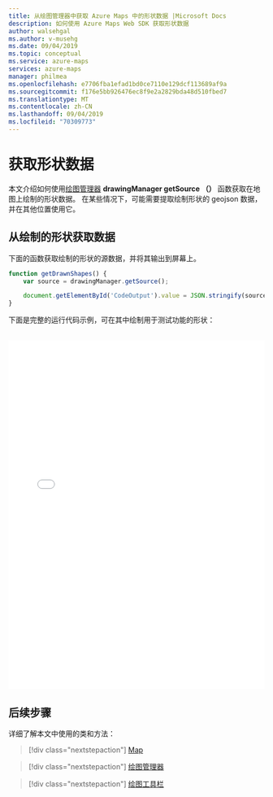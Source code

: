 ```yaml
---
title: 从绘图管理器中获取 Azure Maps 中的形状数据 |Microsoft Docs
description: 如何使用 Azure Maps Web SDK 获取形状数据
author: walsehgal
ms.author: v-musehg
ms.date: 09/04/2019
ms.topic: conceptual
ms.service: azure-maps
services: azure-maps
manager: philmea
ms.openlocfilehash: e7706fba1efad1bd0ce7110e129dcf113689af9a
ms.sourcegitcommit: f176e5bb926476ec8f9e2a2829bda48d510fbed7
ms.translationtype: MT
ms.contentlocale: zh-CN
ms.lasthandoff: 09/04/2019
ms.locfileid: "70309773"
---
```

# <a name="get-shape-data"></a>获取形状数据

本文介绍如何使用[绘图管理器](https://docs.microsoft.com/javascript/api/azure-maps-drawing-tools/atlas.drawing.drawingmanager?view=azure-node-latest#getsource--) **drawingManager getSource （）** 函数获取在地图上绘制的形状数据。 在某些情况下，可能需要提取绘制形状的 geojson 数据，并在其他位置使用它。  


## <a name="get-data-from-drawn-shape"></a>从绘制的形状获取数据

下面的函数获取绘制的形状的源数据，并将其输出到屏幕上。 

```Javascript
function getDrawnShapes() {
    var source = drawingManager.getSource();

    document.getElementById('CodeOutput').value = JSON.stringify(source.toJson(), null, '    ');
}
```

下面是完整的运行代码示例，可在其中绘制用于测试功能的形状：

<br/>

<iframe height="686" title="获取形状数据" src="//codepen.io/azuremaps/embed/xxKgBVz/?height=265&theme-id=0&default-tab=result" frameborder="no" allowtransparency="true" allowfullscreen="true" style='width: 100%;'>请参阅<a href='https://codepen.io'>CodePen</a>上的 "通过 Azure Maps （<a href='https://codepen.io/azuremaps'>@azuremaps</a>）<a href='https://codepen.io/azuremaps/pen/xxKgBVz/'>获取形状数据</a>"。
</iframe>


## <a name="next-steps"></a>后续步骤

详细了解本文中使用的类和方法：

> [!div class="nextstepaction"]
> [Map](https://docs.microsoft.com/javascript/api/azure-maps-control/atlas.map?view=azure-iot-typescript-latest)

> [!div class="nextstepaction"]
> [绘图管理器](https://docs.microsoft.com/javascript/api/azure-maps-drawing-tools/atlas.drawing.drawingmanager?view=azure-node-latest)

> [!div class="nextstepaction"]
> [绘图工具栏](https://docs.microsoft.com/javascript/api/azure-maps-drawing-tools/atlas.control.drawingtoolbar?view=azure-node-latest)
